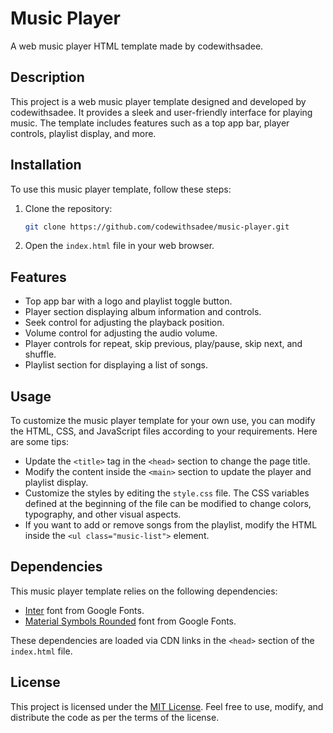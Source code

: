 # Music Player

A web music player HTML template made by codewithsadee.

## Description

This project is a web music player template designed and developed by codewithsadee. It provides a sleek and user-friendly interface for playing music. The template includes features such as a top app bar, player controls, playlist display, and more.

## Installation

To use this music player template, follow these steps:

1. Clone the repository:

   ```bash
   git clone https://github.com/codewithsadee/music-player.git
   ```

2. Open the `index.html` file in your web browser.

## Features

- Top app bar with a logo and playlist toggle button.
- Player section displaying album information and controls.
- Seek control for adjusting the playback position.
- Volume control for adjusting the audio volume.
- Player controls for repeat, skip previous, play/pause, skip next, and shuffle.
- Playlist section for displaying a list of songs.

## Usage

To customize the music player template for your own use, you can modify the HTML, CSS, and JavaScript files according to your requirements. Here are some tips:

- Update the `<title>` tag in the `<head>` section to change the page title.
- Modify the content inside the `<main>` section to update the player and playlist display.
- Customize the styles by editing the `style.css` file. The CSS variables defined at the beginning of the file can be modified to change colors, typography, and other visual aspects.
- If you want to add or remove songs from the playlist, modify the HTML inside the `<ul class="music-list">` element.

## Dependencies

This music player template relies on the following dependencies:

- [Inter](https://fonts.google.com/specimen/Inter) font from Google Fonts.
- [Material Symbols Rounded](https://fonts.google.com/specimen/Material+Symbols+Rounded) font from Google Fonts.

These dependencies are loaded via CDN links in the `<head>` section of the `index.html` file.

## License

This project is licensed under the [MIT License](LICENSE). Feel free to use, modify, and distribute the code as per the terms of the license.
